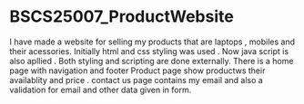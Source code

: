 # BSCS25007_ProductWebsite
I have made a website for selling my products that are laptops , mobiles and their acessories.
Initially html and css styling was used .
Now java script is also apllied .
Both styling and scripting are done externally.
There is a home page with navigation and footer 
Product page show productws their availablity and price .
contact us page contains my email and also a validation for email and other data given in form.